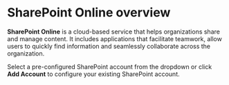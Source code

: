 # SharePoint Online overview

**SharePoint Online** is a cloud-based service that helps organizations share and manage content. It includes applications that facilitate teamwork, allow users to quickly find information and seamlessly collaborate across the organization.

Select a pre-configured SharePoint account from the dropdown or click **Add Account** to configure your existing SharePoint account.
